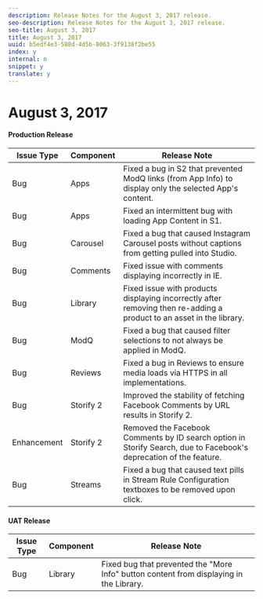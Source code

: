```yaml
---
description: Release Notes for the August 3, 2017 release.
seo-description: Release Notes for the August 3, 2017 release.
seo-title: August 3, 2017
title: August 3, 2017
uuid: b5edf4e3-588d-4d5b-8063-3f9138f2be55
index: y
internal: n
snippet: y
translate: y
---
```


# August 3, 2017


#### Production Release
| **Issue Type** |**Component** |**Release Note** |
|---|---|---|
|  Bug | Apps | Fixed a bug in S2 that prevented ModQ links (from App Info) to display only the selected App's content. |
|  Bug | Apps | Fixed an intermittent bug with loading App Content in S1. |
|  Bug | Carousel | Fixed a bug that caused Instagram Carousel posts without captions from getting pulled into Studio. |
|  Bug | Comments | Fixed issue with comments displaying incorrectly in IE. |
|  Bug | Library | Fixed issue with products displaying incorrectly after removing then re-adding a product to an asset in the library. |
|  Bug | ModQ | Fixed a bug that caused filter selections to not always be applied in ModQ. |
|  Bug | Reviews  | Fixed a bug in Reviews to ensure media loads via HTTPS in all implementations. |
|  Bug | Storify 2 | Improved the stability of fetching Facebook Comments by URL results in Storify 2. |
|  Enhancement | Storify 2 | Removed the Facebook Comments by ID search option in Storify Search, due to Facebook's deprecation of the feature. |
|  Bug | Streams | Fixed a bug that caused text pills in Stream Rule Configuration textboxes to be removed upon click. |


#### UAT Release
| **Issue Type** |**Component** |**Release Note** |
|---|---|---|
|  Bug | Library | Fixed bug that prevented the "More Info" button content from displaying in the Library. |

